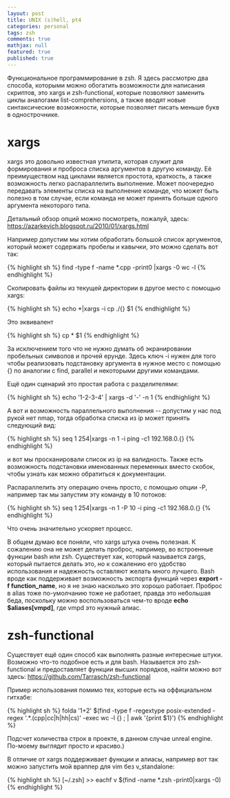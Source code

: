 ```yaml
---
layout: post
title: UNIX (s)hell, pt4
categories: personal
tags: zsh
comments: true
mathjax: null
featured: true
published: true
---
```


Функциональное программирование в zsh. Я здесь рассмотрю два способа,
которыми можно обогатить возможности для написания скриптов, это xargs
и zsh-functional, которые позволяют заменить циклы аналогами
list-comprehersions, а также вводят новые синтаксические возможности, которые
позволяет писать меньше букв в однострочнике.

<!--excerpt-->

# xargs

xargs это довольно известная утилита, которая служит для формирования
и проброса списка аргументов в другую команду. Её преимуществом над циклами
является простота, краткость, а также возможность легко распараллелить
выполнение. Может поочередно передавать элементы списка на выполнение
команде, что может быть полезно в том случае, если команда не может принять
больше одного аргумента некоторого типа.

Детальный обзор опций можно посмотреть, пожалуй, здесь:
<a href="https://azarkevich.blogspot.ru/2010/01/xargs.html">https://azarkevich.blogspot.ru/2010/01/xargs.html</a>

Например допустим мы хотим обработать большой список аргументов, который
может содержать пробелы и кавычки, это можно сделать вот так:

{% highlight sh %}
find -type f -name *.cpp -print0 |xargs -0 wc -l
{% endhighlight %}

Скопировать файлы из текущей директории в другое место с помощью xargs:

{% highlight sh %}
echo *|xargs -i cp ./{} $1
{% endhighlight %}

Это эквивалент 

{% highlight sh %}
cp * $1
{% endhighlight %}

За исключением того что не нужно думать об экранировании пробельных символов
и прочей ерунде. Здесь ключ -i нужен для того чтобы реализовать подстановку
аргумента в нужное место с помощью \{\} по аналогии с find, parallel и некоторыми
другими командами.

Ещё один сценарий это простая работа с разделителями:

{% highlight sh %}
echo '1-2-3-4' | xargs -d '-' -n 1
{% endhighlight %}

А вот и возможность параллельного выполнения -- допустим у нас под рукой нет
nmap, тогда обработка списка из ip может принять следующий вид:

{% highlight sh %}
seq 1 254|xargs -n 1 -i ping -c1 192.168.0.{}
{% endhighlight %}

и вот мы просканировали список из ip на валидность. Также есть возможность
подстановки именованных переменных вместо скобок, чтобы узнать как можно
обратиться к документации.

Распараллелить эту операцию очень просто, с помощью опции -P, например так мы
запустим эту команду в 10 потоков:

{% highlight sh %}
seq 1 254|xargs -n 1 -P 10 -i ping -c1 192.168.0.{}
{% endhighlight %}

Что очень значительно ускоряет процесс.

В общем думаю все поняли, что xargs штука очень полезная. К сожалению она не
может делать проброс, например, во встроенные функции bash или zsh.
Существует хак, который называется zargs, который пытается делать это, но
к сожалению его удобство использования и надежность оставляют желать много
лучшего. Bash вроде как поддерживает возможность экспорта функций через
__export -f function\_name__, но я не знаю насколько это хорошо работает.
Проброс в alias тоже по-умолчанию тоже не работает, правда это небольшая
беда, поскольку можно воспользоваться чем-то вроде __echo  $aliases[vmpd]__,
где vmpd это нужный алиас.

# zsh-functional

Существует ещё один способ как выполнять разные интересные штуки. Возможно
что-то подобное есть и для bash. Называется это zsh-functional
и предоставляет функции высших порядков, найти можно вот здесь:
<a href="https://github.com/Tarrasch/zsh-functional">https://github.com/Tarrasch/zsh-functional</a>

Пример использования помимо тех, которые есть на оффициальном гитхабе:

{% highlight sh %}
folda '$1+$2' $(find -type f -regextype posix-extended -regex '.*.(cpp|cc|h|hh|cs)' -exec wc -l {} \; | awk '{print $1}')
{% endhighlight %}

Подсчет количества строк в проекте, в данном случае unreal engine. По-моему
выглядит просто и красиво.)

В отличие от xargs поддерживает функции и алиасы, например вот так можно
запустить мой враппер для vim без v\_standalone:

{% highlight sh %}
[~/.zsh] >> eachf v $(find -name *.zsh -print0|xargs -0)
{% endhighlight %}
